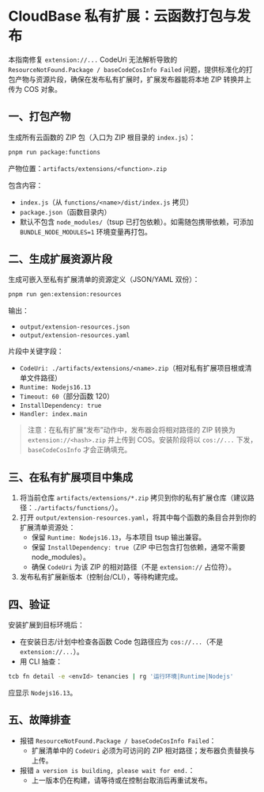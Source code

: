 # CloudBase 私有扩展：云函数打包与发布

本指南修复 `extension://...` CodeUri 无法解析导致的 `ResourceNotFound.Package / baseCodeCosInfo Failed` 问题，提供标准化的打包产物与资源片段，确保在发布私有扩展时，扩展发布器能将本地 ZIP 转换并上传为 COS 对象。

## 一、打包产物

生成所有云函数的 ZIP 包（入口为 ZIP 根目录的 `index.js`）：

```bash
pnpm run package:functions
```

产物位置：`artifacts/extensions/<function>.zip`

包含内容：
- `index.js`（从 `functions/<name>/dist/index.js` 拷贝）
- `package.json`（函数目录内）
- 默认不包含 `node_modules/`（tsup 已打包依赖）。如需随包携带依赖，可添加 `BUNDLE_NODE_MODULES=1` 环境变量再打包。

## 二、生成扩展资源片段

生成可嵌入至私有扩展清单的资源定义（JSON/YAML 双份）：

```bash
pnpm run gen:extension:resources
```

输出：
- `output/extension-resources.json`
- `output/extension-resources.yaml`

片段中关键字段：
- `CodeUri: ./artifacts/extensions/<name>.zip`（相对私有扩展项目根或清单文件路径）
- `Runtime: Nodejs16.13`
- `Timeout: 60`（部分函数 120）
- `InstallDependency: true`
- `Handler: index.main`

> 注意：在私有扩展“发布”动作中，发布器会将相对路径的 ZIP 转换为 `extension://<hash>.zip` 并上传到 COS。安装阶段将以 `cos://...` 下发，`baseCodeCosInfo` 才会正确填充。

## 三、在私有扩展项目中集成

1. 将当前仓库 `artifacts/extensions/*.zip` 拷贝到你的私有扩展仓库（建议路径：`./artifacts/functions/`）。
2. 打开 `output/extension-resources.yaml`，将其中每个函数的条目合并到你的扩展清单资源处：
   - 保留 `Runtime: Nodejs16.13`，与本项目 tsup 输出兼容。
   - 保留 `InstallDependency: true`（ZIP 中已包含打包依赖，通常不需要 node_modules）。
   - 确保 `CodeUri` 为该 ZIP 的相对路径（不是 `extension://` 占位符）。
3. 发布私有扩展新版本（控制台/CLI），等待构建完成。

## 四、验证

安装扩展到目标环境后：
- 在安装日志/计划中检查各函数 Code 包路径应为 `cos://...`（不是 `extension://...`）。
- 用 CLI 抽查：

```bash
tcb fn detail -e <envId> tenancies | rg '运行环境|Runtime|Nodejs'
```

应显示 `Nodejs16.13`。

## 五、故障排查

- 报错 `ResourceNotFound.Package / baseCodeCosInfo Failed`：
  - 扩展清单中的 `CodeUri` 必须为可访问的 ZIP 相对路径；发布器负责替换与上传。
- 报错 `a version is building, please wait for end.`：
  - 上一版本仍在构建，请等待或在控制台取消后再重试发布。

